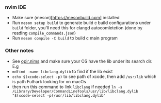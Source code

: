 ### nvim IDE
- Make sure (meson)[https://mesonbuild.com] installed
- Run `meson setup build` to generate build c build configurations under `build` folder, you'll need this for clangd autocomletetion (done by reading `compile_commands.json`)
- Run `meson compile -C build` to build c main program

### Other notes
- See [opir.nims](https://github.com/PMunch/futhark/blob/master/src/opir.nims) and make sure your OS have the lib under its search dir. E.g 
- `mdfind -name libclang.dylib` to find if the lib exist
- `echo $(xcode-select -p)` to see path of xcode, then add `/usr/lib` which is path Futhark looking for on macOs
- then run this command to link `libclang` if needed `ln -s /Library/Developer/CommandLineTools/usr/lib/libclang.dylib "$(xcode-select -p)/usr/lib/libclang.dylib"`
